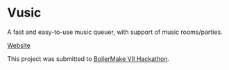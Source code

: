 # Vusic

A fast and easy-to-use music queuer, with support of music rooms/parties.

[Website](https://vusicmusic.herokuapp.com/)


This project was submitted to [BoilerMake VII Hackathon](https://devpost.com/software/vusic-a3247j).
